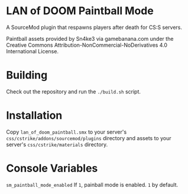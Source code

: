 # LAN of DOOM Paintball Mode
A SourceMod plugin that respawns players after death for CS:S servers.

Paintball assets provided by Sn4ke3 via gamebanana.com under the Creative
Commons Attribution-NonCommercial-NoDerivatives 4.0 International License.

# Building
Check out the repository and run the ``./build.sh`` script.

# Installation
Copy ``lan_of_doom_paintball.smx`` to your server's
``css/cstrike/addons/sourcemod/plugins`` directory and assets to your server's
``css/cstrike/materials`` directory.

# Console Variables
``sm_paintball_mode_enabled`` If ``1``, painball mode is enabled. ``1`` by
default.
